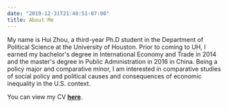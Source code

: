 ```yaml
---
date: "2019-12-31T21:48:51-07:00"
title: About Me
---
```


My name is Hui Zhou, a third-year Ph.D student in the Department of Political Science at the University of Houston. Prior to coming to UH, I earned my bachelor's degree in International Economy and Trade in 2014 and the master's degree in Public Administration in 2016 in China. Being a policy major and comparative minor, I am interested in comparative studies of social policy and political causes and consequences of economic inequality in the U.S. context. 

You can view my CV [**here**](/HZ_CV2019.pdf).

